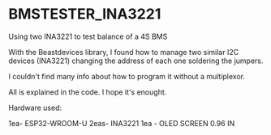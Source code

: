 # BMSTESTER_INA3221
Using two INA3221 to test balance of a 4S BMS

With the Beastdevices library, I found how to manage two similar I2C devices (INA3221) changing the address of each one soldering the jumpers.

I couldn't find many info about how to program it without a multiplexor. 

All is explained in the code. I hope it's enought. 

Hardware used:

1ea- ESP32-WROOM-U
2eas- INA3221
1ea - OLED SCREEN 0.96 IN

